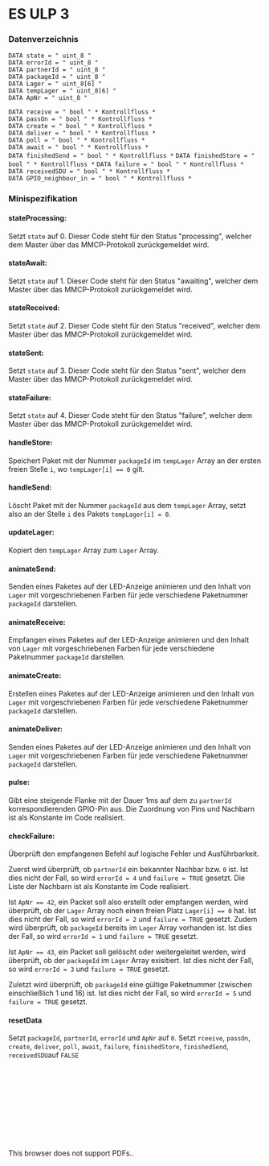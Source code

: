 # ES ULP 3
###  Datenverzeichnis
 
`DATA state = " uint_8 "`  
`DATA errorId = " uint_8 "`  
`DATA partnerId = " uint_8 "`  
`DATA packageId = " uint_8 "`  
`DATA Lager = " uint_8[6] "`  
`DATA tempLager = " uint_8[6] "`  
`DATA ApNr = " uint_8 "`  

`DATA receive = " bool " * Kontrollfluss *`  
`DATA passOn = " bool " * Kontrollfluss *`  
`DATA create = " bool " * Kontrollfluss *`  
`DATA deliver = " bool " * Kontrollfluss *`  
`DATA poll = " bool " * Kontrollfluss *`  
`DATA await = " bool " * Kontrollfluss *`  
`DATA finishedSend = " bool " * Kontrollfluss *`
`DATA finishedStore = " bool " * Kontrollfluss *`
`DATA failure = " bool " * Kontrollfluss *`  
`DATA receivedSDU = " bool " * Kontrollfluss *`  
`DATA GPIO_neighbour_in = " bool " * Kontrollfluss *`  

### Minispezifikation

#### stateProcessing:
Setzt `state` auf 0. Dieser Code steht für den Status "processing", welcher dem Master über das MMCP-Protokoll zurückgemeldet wird.

#### stateAwait:
Setzt `state` auf 1. Dieser Code steht für den Status "awaiting", welcher dem Master über das MMCP-Protokoll zurückgemeldet wird.

#### stateReceived:
Setzt `state` auf 2. Dieser Code steht für den Status "received", welcher dem Master über das MMCP-Protokoll zurückgemeldet wird.

#### stateSent:
Setzt `state` auf 3. Dieser Code steht für den Status "sent", welcher dem Master über das MMCP-Protokoll zurückgemeldet wird.

#### stateFailure:
Setzt `state` auf 4. Dieser Code steht für den Status "failure", welcher dem Master über das MMCP-Protokoll zurückgemeldet wird.

#### handleStore:
Speichert Paket mit der Nummer `packageId` im `tempLager` Array an der ersten freien Stelle `i`, wo `tempLager[i] == 0` gilt.

#### handleSend:
Löscht Paket mit der Nummer `packageId` aus dem `tempLager` Array, setzt also an der Stelle `i` des Pakets `tempLager[i] = 0`.

#### updateLager:
Kopiert den `tempLager` Array zum `Lager` Array.

#### animateSend:
Senden eines Paketes auf der LED-Anzeige animieren und den Inhalt von `Lager` mit vorgeschriebenen Farben für jede verschiedene Paketnummer `packageId` darstellen.
#### animateReceive:
Empfangen eines Paketes auf der LED-Anzeige animieren und den Inhalt von `Lager` mit vorgeschriebenen Farben für jede verschiedene Paketnummer `packageId` darstellen.
#### animateCreate:
Erstellen eines Paketes auf der LED-Anzeige animieren und den Inhalt von `Lager` mit vorgeschriebenen Farben für jede verschiedene Paketnummer `packageId` darstellen.
#### animateDeliver:
Senden eines Paketes auf der LED-Anzeige animieren und den Inhalt von `Lager` mit vorgeschriebenen Farben für jede verschiedene Paketnummer `packageId` darstellen.

#### pulse:
Gibt eine steigende Flanke mit der Dauer 1ms auf dem zu `partnerId` korrespondierenden GPIO-Pin aus. Die Zuordnung von Pins und Nachbarn ist als Konstante im Code realisiert.

#### checkFailure:
Überprüft den empfangenen Befehl auf logische Fehler und Ausführbarkeit. 

Zuerst wird überprüft, ob `partnerId` ein bekannter Nachbar bzw. `0` ist. Ist dies nicht der Fall, so wird `errorId = 4` und `failure = TRUE` gesetzt. Die Liste der Nachbarn ist als Konstante im Code realisiert.

Ist `ApNr == 42`, ein Packet soll also erstellt oder empfangen werden, wird überprüft, ob der `Lager` Array noch einen freien Platz `Lager[i] == 0` hat. Ist dies nicht der Fall, so wird `errorId = 2` und `failure = TRUE` gesetzt. 
Zudem wird überprüft, ob `packageId` bereits im `Lager` Array vorhanden ist. Ist dies der Fall, so wird `errorId = 1` und `failure = TRUE` gesetzt.

Ist `ApNr == 43`, ein Packet soll gelöscht oder weitergeleitet werden, wird überprüft, ob der `packageId` im `Lager` Array exisitiert. Ist dies nicht der Fall, so wird `errorId = 3` und `failure = TRUE` gesetzt.

Zuletzt wird überprüft, ob `packageId` eine gültige Paketnummer (zwischen einschließlich 1 und 16) ist. Ist dies nicht der Fall, so wird `errorId = 5` und `failure = TRUE` gesetzt.

#### resetData
Setzt `packageId`, `partnerId`, `errorId` und `ApNr` auf `0`. Setzt `rceeive`, `passOn`, `create`, `deliver`, `poll`, `await`, `failure`, `finishedStore`, `finishedSend`, `receivedSDU`auf `FALSE`

<object data="/Documentation/Kontextdiagramm_DFD_STD.pdf" type="application/pdf" width="700px" height="700px">
    <embed src="/Documentation/Kontextdiagramm_DFD_STD.pdf">
        <p>This browser does not support PDFs.</a>.</p>
    </embed>
</object>
